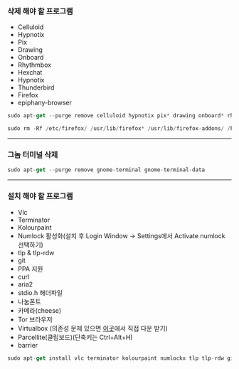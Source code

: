 ### 삭제 해야 할 프로그램
* Celluloid
* Hypnotix
* Pix
* Drawing
* Onboard
* Rhythmbox
* Hexchat
* Hypnotix
* Thunderbird
* Firefox
* epiphany-browser
```swift
sudo apt-get --purge remove celluloid hypnotix pix* drawing onboard* rhythmbox* hexchat* hypnotix* thunderbird* firefox* epiphany-browser
```
```swift
sudo rm -Rf /etc/firefox/ /usr/lib/firefox* /usr/lib/firefox-addons/ /home/leedaeeun/.mozilla
```
***
### 그놈 터미널 삭제
```swift
sudo apt-get --purge remove gnome-terminal gnome-terminal-data
```
***
### 설치 해야 할 프로그램
* Vlc
* Terminator
* Kolourpaint
* Numlock 활성화(설치 후 Login Window -> Settings에서 Activate numlock 선택하기)
* tlp & tlp-rdw
* git
* PPA 지원
* curl
* aria2
* stdio.h 해더파일
* 나눔폰트
* 카메라(cheese)
* Tor 브라우저
* Virtualbox (의존성 문제 있으면 [이곳](https://www.virtualbox.org/wiki/Linux_Downloads)에서 직접 다운 받기)
* Parcellite(클립보드)(단축키는 Ctrl+Alt+H)
* barrier
```swift
sudo apt-get install vlc terminator kolourpaint numlockx tlp tlp-rdw git software-properties-common curl aria2 libc6-dev fonts-nanum cheese torbrowser-launcher virtualbox parcellite barrier -y
```
